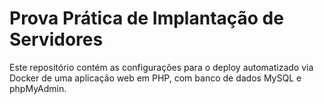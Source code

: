 # Prova Prática de Implantação de Servidores

Este repositório contém as configurações para o deploy automatizado via Docker de uma aplicação web em PHP, com banco de dados MySQL e phpMyAdmin.
